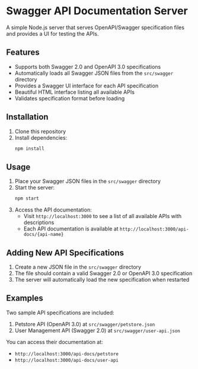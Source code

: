 # Swagger API Documentation Server

A simple Node.js server that serves OpenAPI/Swagger specification files and provides a UI for testing the APIs.

## Features

- Supports both Swagger 2.0 and OpenAPI 3.0 specifications
- Automatically loads all Swagger JSON files from the `src/swagger` directory
- Provides a Swagger UI interface for each API specification
- Beautiful HTML interface listing all available APIs
- Validates specification format before loading

## Installation

1. Clone this repository
2. Install dependencies:
   ```bash
   npm install
   ```

## Usage

1. Place your Swagger JSON files in the `src/swagger` directory
2. Start the server:
   ```bash
   npm start
   ```
3. Access the API documentation:
   - Visit `http://localhost:3000` to see a list of all available APIs with descriptions
   - Each API documentation is available at `http://localhost:3000/api-docs/{api-name}`

## Adding New API Specifications

1. Create a new JSON file in the `src/swagger` directory
2. The file should contain a valid Swagger 2.0 or OpenAPI 3.0 specification
3. The server will automatically load the new specification when restarted

## Examples

Two sample API specifications are included:
1. Petstore API (OpenAPI 3.0) at `src/swagger/petstore.json`
2. User Management API (Swagger 2.0) at `src/swagger/user-api.json`

You can access their documentation at:
- `http://localhost:3000/api-docs/petstore`
- `http://localhost:3000/api-docs/user-api` 